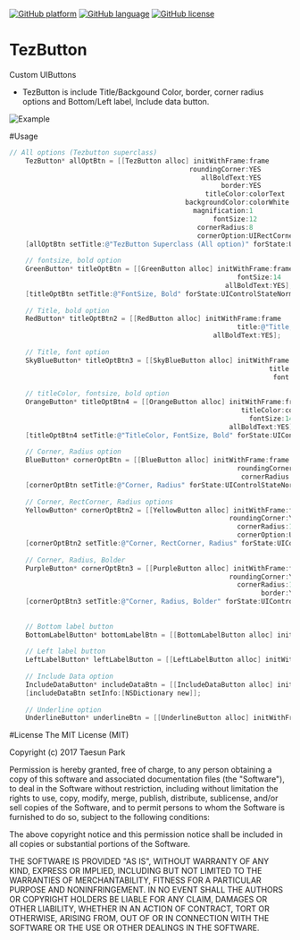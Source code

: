 [![GitHub platform](https://img.shields.io/badge/platform-ios-lightgrey.svg)]() 
[![GitHub language](https://img.shields.io/badge/language-objective--c-6BAEE4.svg)]()
[![GitHub license](https://img.shields.io/badge/license-MIT-blue.svg)](https://raw.githubusercontent.com/tezpark/AlternateIconName-objC/master/LICENSE)

# TezButton
Custom UIButtons

* TezButton is include Title/Backgound Color, border, corner radius options and Bottom/Left label, Include data button.

![Example]((https://cloud.githubusercontent.com/assets/389004/25770932/a65009b2-327d-11e7-9fc3-0419e59c6e17.png)
)


#Usage
```objective-c
// All options (Tezbutton superclass)
    TezButton* allOptBtn = [[TezButton alloc] initWithFrame:frame
                                             roundingCorner:YES
                                                allBoldText:YES
                                                     border:YES
                                                 titleColor:colorText
                                            backgroundColor:colorWhite
                                              magnification:1
                                                   fontSize:12
                                               cornerRadius:8
                                               cornerOption:UIRectCornerAllCorners];
    [allOptBtn setTitle:@"TezButton Superclass (All option)" forState:UIControlStateNormal];
    
    // fontsize, bold option
    GreenButton* titleOptBtn = [[GreenButton alloc] initWithFrame:frame
                                                         fontSize:14
                                                      allBoldText:YES];
    [titleOptBtn setTitle:@"FontSize, Bold" forState:UIControlStateNormal];
    
    // Title, bold option
    RedButton* titleOptBtn2 = [[RedButton alloc] initWithFrame:frame
                                                         title:@"Title, Bold"
                                                   allBoldText:YES];
    
    // Title, font option
    SkyBlueButton* titleOptBtn3 = [[SkyBlueButton alloc] initWithFrame:frame
                                                                 title:@"Title, Font"
                                                                  font:[UIFont boldSystemFontOfSize:12]];
    
    // titleColor, fontsize, bold option
    OrangeButton* titleOptBtn4 = [[OrangeButton alloc] initWithFrame:frame
                                                          titleColor:colorText
                                                            fontSize:14
                                                       allBoldText:YES];
    [titleOptBtn4 setTitle:@"TitleColor, FontSize, Bold" forState:UIControlStateNormal];
    
    // Corner, Radius option
    BlueButton* cornerOptBtn = [[BlueButton alloc] initWithFrame:frame
                                                         roundingCorner:YES
                                                          cornerRadius:15];
    [cornerOptBtn setTitle:@"Corner, Radius" forState:UIControlStateNormal];
    
    // Corner, RectCorner, Radius options
    YellowButton* cornerOptBtn2 = [[YellowButton alloc] initWithFrame:frame
                                                       roundingCorner:YES
                                                         cornerRadius:15
                                                         cornerOption:UIRectCornerTopLeft|UIRectCornerBottomRight];
    [cornerOptBtn2 setTitle:@"Corner, RectCorner, Radius" forState:UIControlStateNormal];
    
    // Corner, Radius, Bolder
    PurpleButton* cornerOptBtn3 = [[PurpleButton alloc] initWithFrame:frame
                                                       roundingCorner:YES
                                                         cornerRadius:15
                                                               border:YES];
    [cornerOptBtn3 setTitle:@"Corner, Radius, Bolder" forState:UIControlStateNormal];
    
    
    // Bottom label button
    BottomLabelButton* bottomLabelBtn = [[BottomLabelButton alloc] initWithFrame:frame contentGap:5];
    
    // Left label button
    LeftLabelButton* leftLabelButton = [[LeftLabelButton alloc] initWithFrame:frame contentGap:5];
    
    // Include Data option
    IncludeDataButton* includeDataBtn = [[IncludeDataButton alloc] initWithFrame:frame];
    [includeDataBtn setInfo:[NSDictionary new]];
    
    // Underline option
    UnderlineButton* underlineBtn = [[UnderlineButton alloc] initWithFrame:frame];
```


#License
The MIT License (MIT)

Copyright (c) 2017 Taesun Park

Permission is hereby granted, free of charge, to any person obtaining a copy
of this software and associated documentation files (the "Software"), to deal
in the Software without restriction, including without limitation the rights
to use, copy, modify, merge, publish, distribute, sublicense, and/or sell
copies of the Software, and to permit persons to whom the Software is
furnished to do so, subject to the following conditions:

The above copyright notice and this permission notice shall be included in all
copies or substantial portions of the Software.

THE SOFTWARE IS PROVIDED "AS IS", WITHOUT WARRANTY OF ANY KIND, EXPRESS OR
IMPLIED, INCLUDING BUT NOT LIMITED TO THE WARRANTIES OF MERCHANTABILITY,
FITNESS FOR A PARTICULAR PURPOSE AND NONINFRINGEMENT. IN NO EVENT SHALL THE
AUTHORS OR COPYRIGHT HOLDERS BE LIABLE FOR ANY CLAIM, DAMAGES OR OTHER
LIABILITY, WHETHER IN AN ACTION OF CONTRACT, TORT OR OTHERWISE, ARISING FROM,
OUT OF OR IN CONNECTION WITH THE SOFTWARE OR THE USE OR OTHER DEALINGS IN THE
SOFTWARE.
